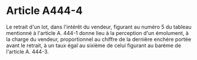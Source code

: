 # Article A444-4

Le retrait d'un lot, dans l'intérêt du vendeur, figurant au numéro 5 du tableau mentionné à l'article A. 444-1 donne lieu à la perception d'un émolument, à la charge du vendeur, proportionnel au chiffre de la dernière enchère portée avant le retrait, à un taux égal au sixième de celui figurant au barème de l'article A. 444-3.
